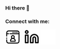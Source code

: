 ### Hi there 👋

<!--
**yulongkelly/yulongkelly** is a ✨ _special_ ✨ repository because its `README.md` (this file) appears on your GitHub profile.

Here are some ideas to get you started:

- 🔭 I’m currently working on ...
- 🌱 I’m currently learning ...
- 👯 I’m looking to collaborate on ...
- 🤔 I’m looking for help with ...
- 💬 Ask me about ...
- 📫 How to reach me: ...
- 😄 Pronouns: ...
- ⚡ Fun fact: ...
-->

### Connect with me:

[![website](./img/website.svg)](https://yulongkelly.github.io/mywebsite-2021/)
&nbsp;
[![website](https://github.com/codeSTACKr/codeSTACKr/blob/master/img/linkedin-light.svg)](https://www.linkedin.com/in/yulongkelly-wu/#gh-light-mode-only)
[![website](https://github.com/codeSTACKr/codeSTACKr/blob/master/img/linkedin-dark.svg)](https://www.linkedin.com/in/yulongkelly-wu/#gh-dark-mode-only)


